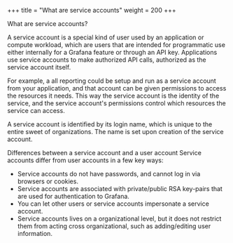 +++
title = "What are service accounts"
weight = 200
+++

What are service accounts?

A service account is a special kind of user used by an application or compute workload, which are users that are intended for programmatic use either internally for a Grafana feature or through an API key. Applications use service accounts to make authorized API calls, authorized as the service account itself.

For example, a all reporting could be setup and run as a service account from your application, and that account can be given permissions to access the resources it needs. This way the service account is the identity of the service, and the service account's permissions control which resources the service can access.

A service account is identified by its login name, which is unique to the entire sweet of organizations. The name is set upon creation of the service account.

Differences between a service account and a user account
Service accounts differ from user accounts in a few key ways:

- Service accounts do not have passwords, and cannot log in via browsers or cookies.
- Service accounts are associated with private/public RSA key-pairs that are used for authentication to Grafana.
- You can let other users or service accounts impersonate a service account.
- Service accounts lives on a organizational level, but it does not restrict them from acting cross organizational, such as adding/editing user information.
